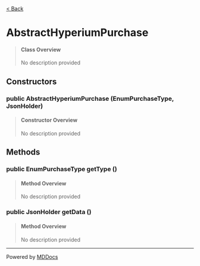 [< Back](README.md)
# AbstractHyperiumPurchase #
>#### Class Overview ####
>No description provided
## Constructors ##
### public AbstractHyperiumPurchase (EnumPurchaseType, JsonHolder) ###
>#### Constructor Overview ####
>No description provided
>
## Methods ##
### public EnumPurchaseType getType () ###
>#### Method Overview ####
>No description provided
>
### public JsonHolder getData () ###
>#### Method Overview ####
>No description provided
>

---
Powered by [MDDocs](https://github.com/VRCube/MDDocs)